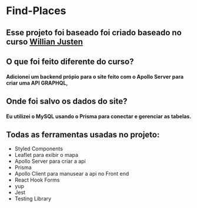 # Find-Places

## Esse projeto foi baseado foi criado baseado no curso <a href='https://www.youtube.com/playlist?list=PLlAbYrWSYTiPlXj6USip_lCPzONUATJbE'>Willian Justen</a>

## O que foi feito diferente do curso?

#### Adicionei um backend própio para o site feito com o Apollo Server para criar uma API GRAPHQL,

## Onde foi salvo os dados do site?

#### Eu utilizei o MySQL usando o Prisma para conectar e gerenciar as tabelas.

## Todas as ferramentas usadas no projeto:

<ul>
    <li>Styled Components</li>
    <li>Leaflet para exibir o mapa</li>
    <li>Apollo Server para criar a api</li>
    <li>Prisma</li>
    <li>Apollo Client para manusear a api no Front end</li>
    <li>React Hook Forms</li>
    <li>yup</li>
    <li>Jest</li>
    <li>Testing Library</li>
</ul>
